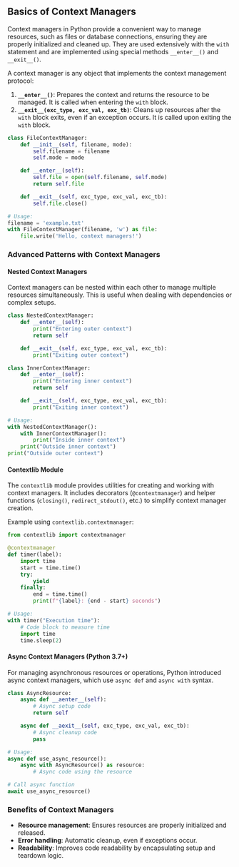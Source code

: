## Basics of Context Managers

Context managers in Python provide a convenient way to manage resources, such as files or database connections, ensuring they are properly initialized and cleaned up. They are used extensively with the `with` statement and are implemented using special methods `__enter__()` and `__exit__()`.

A context manager is any object that implements the context management protocol:

1. **`__enter__()`**: Prepares the context and returns the resource to be managed. It is called when entering the `with` block.
2. **`__exit__(exc_type, exc_val, exc_tb)`**: Cleans up resources after the `with` block exits, even if an exception occurs. It is called upon exiting the `with` block.

```python
class FileContextManager:
    def __init__(self, filename, mode):
        self.filename = filename
        self.mode = mode

    def __enter__(self):
        self.file = open(self.filename, self.mode)
        return self.file

    def __exit__(self, exc_type, exc_val, exc_tb):
        self.file.close()

# Usage:
filename = 'example.txt'
with FileContextManager(filename, 'w') as file:
    file.write('Hello, context managers!')
```

### Advanced Patterns with Context Managers

#### Nested Context Managers

Context managers can be nested within each other to manage multiple resources simultaneously. This is useful when dealing with dependencies or complex setups.

```python
class NestedContextManager:
    def __enter__(self):
        print("Entering outer context")
        return self

    def __exit__(self, exc_type, exc_val, exc_tb):
        print("Exiting outer context")

class InnerContextManager:
    def __enter__(self):
        print("Entering inner context")
        return self

    def __exit__(self, exc_type, exc_val, exc_tb):
        print("Exiting inner context")

# Usage:
with NestedContextManager():
    with InnerContextManager():
        print("Inside inner context")
    print("Outside inner context")
print("Outside outer context")
```

#### Contextlib Module

The `contextlib` module provides utilities for creating and working with context managers. It includes decorators (`@contextmanager`) and helper functions (`closing()`, `redirect_stdout()`, etc.) to simplify context manager creation.

Example using `contextlib.contextmanager`:

```python
from contextlib import contextmanager

@contextmanager
def timer(label):
    import time
    start = time.time()
    try:
        yield
    finally:
        end = time.time()
        print(f"{label}: {end - start} seconds")

# Usage:
with timer("Execution time"):
    # Code block to measure time
    import time
    time.sleep(2)
```

#### Async Context Managers (Python 3.7+)

For managing asynchronous resources or operations, Python introduced async context managers, which use `async def` and `async with` syntax.

```python
class AsyncResource:
    async def __aenter__(self):
        # Async setup code
        return self

    async def __aexit__(self, exc_type, exc_val, exc_tb):
        # Async cleanup code
        pass

# Usage:
async def use_async_resource():
    async with AsyncResource() as resource:
        # Async code using the resource

# Call async function
await use_async_resource()
```

### Benefits of Context Managers

- **Resource management**: Ensures resources are properly initialized and released.
- **Error handling**: Automatic cleanup, even if exceptions occur.
- **Readability**: Improves code readability by encapsulating setup and teardown logic.
